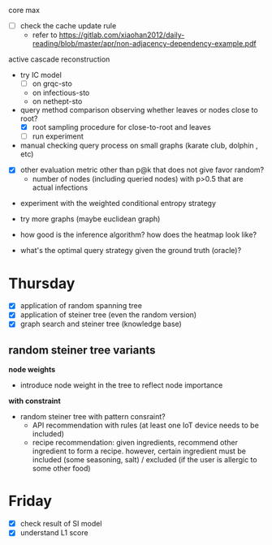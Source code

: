core max

- [ ] check the cache update rule
  - refer to https://gitlab.com/xiaohan2012/daily-reading/blob/master/apr/non-adjacency-dependency-example.pdf

active cascade reconstruction

- try IC model
  - [ ] on grqc-sto
  - on infectious-sto
  - on nethept-sto
- query method comparison observing whether leaves or nodes close to root?
  - [X] root sampling procedure for close-to-root and leaves
  - [ ] run experiment
- manual checking query process on small graphs (karate club, dolphin , etc)
- [X] other evaluation metric other than p@k that does not give favor random?
  - number of nodes (including queried nodes) with p>0.5 that are actual infections
- experiment with the weighted conditional entropy strategy

- try more graphs (maybe euclidean graph)

- how good is the inference algorithm? how does the heatmap look like?
- what's the optimal query strategy given the ground truth (oracle)?


# Thursday

- [X] application of random spanning tree
- [X] application of steiner tree (even the random version)
- [X] graph search and steiner tree (knowledge base)

## random steiner tree variants

**node weights**

- introduce node weight in the tree to reflect node importance

**with constraint**

- random steiner tree with pattern consraint? 
  - API recommendation with rules (at least one IoT device needs to be included)
  - recipe recommendation: given ingredients, recommend other ingredient to form a recipe. however, certain ingredient must be included (some seasoning, salt) / excluded (if the user is allergic to some other food)

# Friday

- [X] check result of SI model
- [X] understand L1 score
